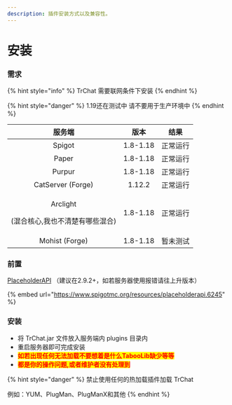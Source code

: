 ```yaml
---
description: 插件安装方式以及兼容性。
---
```


# 安装

### 需求

{% hint style="info" %}
TrChat 需要联网条件下安装
{% endhint %}

{% hint style="danger" %}
1.19还在测试中
请不要用于生产环境中
{% endhint %}

|                    服务端                   |    版本    |  结果  |
| :--------------------------------------: | :------: | :--: |
|                  Spigot                  | 1.8-1.18 | 正常运行 |
|                   Paper                  | 1.8-1.18 | 正常运行 |
|                  Purpur                  | 1.8-1.18 | 正常运行 |
|             CatServer (Forge)            |  1.12.2  | 正常运行 |
| <p>Arclight </p><p>(混合核心,我也不清楚有哪些混合)</p> | 1.8-1.18 | 正常运行 |
|              Mohist (Forge)              | 1.8-1.18 | 暂未测试 |

### 前置

[PlaceholderAPI](https://www.spigotmc.org/resources/placeholderapi.6245/) （建议在2.9.2+，如若服务器使用报错请往上升版本）

{% embed url="https://www.spigotmc.org/resources/placeholderapi.6245" %}

### 安装

* 将 TrChat.jar 文件放入服务端内 plugins 目录内
* 重启服务器即可完成安装
* <mark style="color:red;">**如若出现任何无法加载不要想着是什么TabooLib缺少等等**</mark>
* <mark style="color:red;">**都是你的操作问题,或者维护者没有处理到**</mark>

{% hint style="danger" %}
禁止使用任何的热加载插件加载 TrChat

例如：YUM、PlugMan、PlugManX和其他
{% endhint %}
